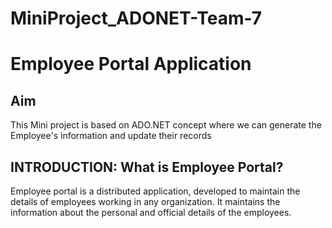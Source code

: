 # MiniProject_ADONET-Team-7


# Employee Portal Application

## Aim

This Mini project is based on ADO.NET concept where we can generate the Employee's information and update their records

## INTRODUCTION: What is Employee Portal?

Employee portal is a distributed application, developed to maintain the details of employees working in any organization.
It maintains the information about the personal and official details of the employees.

